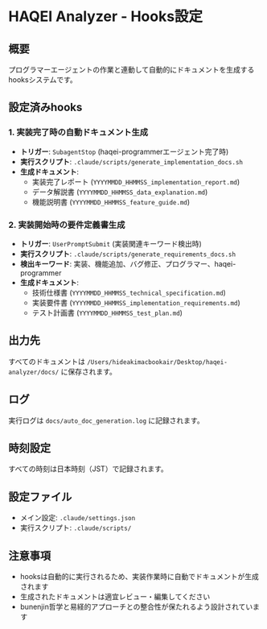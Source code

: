 # HAQEI Analyzer - Hooks設定

## 概要
プログラマーエージェントの作業と連動して自動的にドキュメントを生成するhooksシステムです。

## 設定済みhooks

### 1. 実装完了時の自動ドキュメント生成
- **トリガー**: `SubagentStop` (haqei-programmerエージェント完了時)
- **実行スクリプト**: `.claude/scripts/generate_implementation_docs.sh`
- **生成ドキュメント**:
  - 実装完了レポート (`YYYYMMDD_HHMMSS_implementation_report.md`)
  - データ解説書 (`YYYYMMDD_HHMMSS_data_explanation.md`)
  - 機能説明書 (`YYYYMMDD_HHMMSS_feature_guide.md`)

### 2. 実装開始時の要件定義書生成
- **トリガー**: `UserPromptSubmit` (実装関連キーワード検出時)
- **実行スクリプト**: `.claude/scripts/generate_requirements_docs.sh`
- **検出キーワード**: 実装、機能追加、バグ修正、プログラマー、haqei-programmer
- **生成ドキュメント**:
  - 技術仕様書 (`YYYYMMDD_HHMMSS_technical_specification.md`)
  - 実装要件書 (`YYYYMMDD_HHMMSS_implementation_requirements.md`)
  - テスト計画書 (`YYYYMMDD_HHMMSS_test_plan.md`)

## 出力先
すべてのドキュメントは `/Users/hideakimacbookair/Desktop/haqei-analyzer/docs/` に保存されます。

## ログ
実行ログは `docs/auto_doc_generation.log` に記録されます。

## 時刻設定
すべての時刻は日本時刻（JST）で記録されます。

## 設定ファイル
- メイン設定: `.claude/settings.json`
- 実行スクリプト: `.claude/scripts/`

## 注意事項
- hooksは自動的に実行されるため、実装作業時に自動でドキュメントが生成されます
- 生成されたドキュメントは適宜レビュー・編集してください
- bunenjin哲学と易経的アプローチとの整合性が保たれるよう設計されています